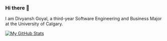### Hi there 👋

<!--
**DG-20/DG-20** is a ✨ _special_ ✨ repository because its `README.md` (this file) appears on your GitHub profile.

Here are some ideas to get you started:

- 🔭 I’m currently working on strengthening my wev development skills to develop a personal portfolio!
- 🌱 I’m currently learning ...
- 👯 I’m looking to collaborate on ...
- 🤔 I’m looking for help with ...
- 💬 Ask me about ...
- 📫 How to reach me: ...
- 😄 Pronouns: ...
- ⚡ Fun fact: ...
-->

I am Divyansh Goyal, a third-year Software Engineering and Business Major at the University of Calgary.

[![My GitHub Stats](https://github-readme-stats.vercel.app/api/?username=DG-20&count_private=true&theme=tokyonight&showicons=true)]()
